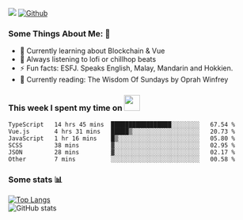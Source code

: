 ![](https://visitor-badge.laobi.icu/badge?page_id=seanho96.seanho96)
[![Github](https://img.shields.io/github/followers/seanho96?label=Follow&style=social)](https://github.com/seanho96)

### Some Things About Me: 👋
- 🌱 Currently learning about Blockchain & Vue
- :musical_note: Always listening to lofi or chillhop beats
- :zap: Fun facts: ESFJ. Speaks English, Malay, Mandarin and Hokkien.
- :book: Currently reading: The Wisdom Of Sundays by Oprah Winfrey

### This week I spent my time on <img src="https://media.giphy.com/media/SvQzkTQb3ZwKcj1QTO/giphy.gif" width="32">

<!--START_SECTION:waka-->

```text
TypeScript   14 hrs 45 mins  █████████████████░░░░░░░░   67.54 %
Vue.js       4 hrs 31 mins   █████▒░░░░░░░░░░░░░░░░░░░   20.73 %
JavaScript   1 hr 16 mins    █▒░░░░░░░░░░░░░░░░░░░░░░░   05.80 %
SCSS         38 mins         ▓░░░░░░░░░░░░░░░░░░░░░░░░   02.95 %
JSON         28 mins         ▓░░░░░░░░░░░░░░░░░░░░░░░░   02.17 %
Other        7 mins          ░░░░░░░░░░░░░░░░░░░░░░░░░   00.58 %
```

<!--END_SECTION:waka-->

### Some stats 📊

[![Top Langs](https://github-readme-stats.vercel.app/api/top-langs/?username=seanho96&layout=compact&theme=graywhite)](https://github.com/anuraghazra/github-readme-stats)
<br/>
![GitHub stats](https://github-readme-stats.vercel.app/api?username=seanho96&show_icons=true&theme=graywhite)


